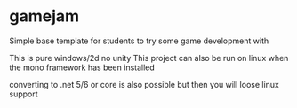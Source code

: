 # gamejam

Simple base template for students to try some game development with

This is pure windows/2d no unity
This project can also be run on linux when the mono framework has been installed


converting to .net 5/6 or core is also possible but then you will loose linux support 